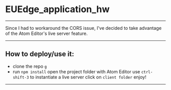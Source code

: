 # EUEdge_application_hw

___

Since I had to workaround the CORS issue, I've decided to take advantage of the Atom Editor's live server feature.
___


## How to deploy/use it:
* clone the repo ```g```
* run ```npm install```
open the project folder with Atom Editor
use ```ctrl-shift-3``` to instantiate a live server
click on ```client folder```
enjoy!
___
